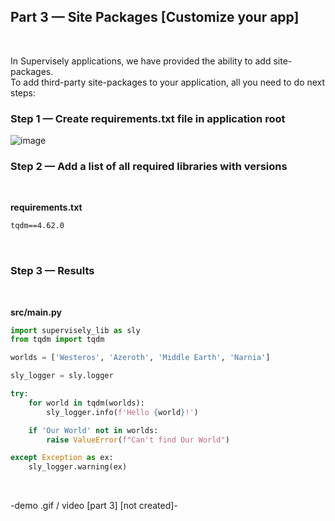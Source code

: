 
<div align="left" markdown>

## **Part 3 — Site Packages [Customize your app]**  
<br/>
</div>

In Supervisely applications, we have provided the ability to add site-packages.  
To add third-party site-packages to your application, all you need to do next steps:


### Step 1 — Create requirements.txt file in application root

![image](https://user-images.githubusercontent.com/33942379/128166008-3be2aac1-0d18-4db2-81e0-ceffe34c35ff.png)



### Step 2 — Add a list of all required libraries with versions

<br/>

**requirements.txt**

``` txt
tqdm==4.62.0
```

<br/>



### Step 3 — Results

<br/>

**src/main.py**
```python
import supervisely_lib as sly
from tqdm import tqdm

worlds = ['Westeros', 'Azeroth', 'Middle Earth', 'Narnia']

sly_logger = sly.logger

try:
    for world in tqdm(worlds):
        sly_logger.info(f'Hello {world}!')

    if 'Our World' not in worlds:
        raise ValueError(f"Can't find Our World")

except Exception as ex:
    sly_logger.warning(ex) 
```
<br/>

-demo .gif / video [part 3] [not created]-


